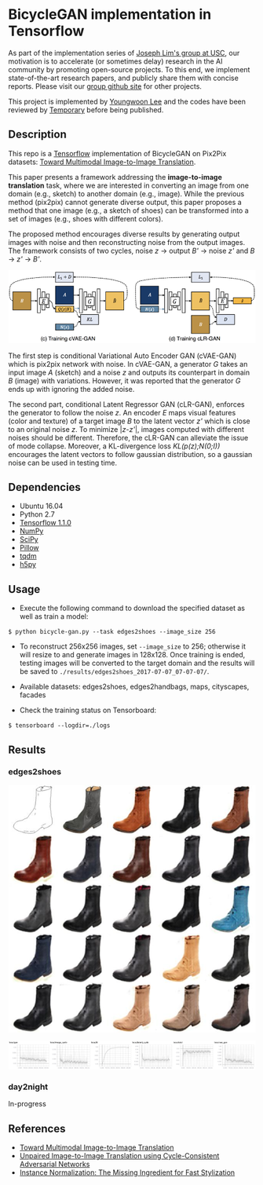 # BicycleGAN implementation in Tensorflow

As part of the implementation series of [Joseph Lim's group at USC](http://csail.mit.edu/~lim), our motivation is to accelerate (or sometimes delay) research in the AI community by promoting open-source projects. To this end, we implement state-of-the-art research papers, and publicly share them with concise reports. Please visit our [group github site](https://github.com/gitlimlab) for other projects.

This project is implemented by [Youngwoon Lee](https://github.com/youngwoon) and the codes have been reviewed by [Temporary]() before being published.

## Description

This repo is a [Tensorflow](https://www.tensorflow.org/) implementation of BicycleGAN on Pix2Pix datasets: [Toward Multimodal Image-to-Image Translation](http://papers.nips.cc/paper/6650-toward-multimodal-image-to-image-translation).

This paper presents a framework addressing the **image-to-image translation** task, where we are interested in converting an image from one domain (e.g., sketch) to another domain (e.g., image). While the previous method (pix2pix) cannot generate diverse output, this paper proposes a method that one image (e.g., a sketch of shoes) can be transformed into a set of images (e.g., shoes with different colors).

The proposed method encourages diverse results by generating output images with noise and then reconstructing noise from the output images. The framework consists of two cycles, noise *z* -> output *B'* -> noise *z'* and *B* -> *z'* -> *B'*.

![paper-figure](assets/paper-figure.png)

The first step is conditional Variational Auto Encoder GAN (cVAE-GAN) which is pix2pix network with noise. In cVAE-GAN, a generator *G* takes an input image *A* (sketch) and a noise *z* and outputs its counterpart in domain *B* (image) with variations. However, it was reported that the generator *G* ends up with ignoring the added noise.

The second part, conditional Latent Regressor GAN (cLR-GAN), enforces the generator to follow the noise *z*. An encoder *E* maps visual features (color and texture) of a target image *B* to the latent vector *z'* which is close to an original noise *z*. To minimize |*z*-*z'*|, images computed with different noises should be different.  Therefore, the cLR-GAN can alleviate the issue of mode collapse. Moreover, a KL-divergence loss *KL(p(z);N(0;I))* encourages the latent vectors to follow gaussian distribution, so a gaussian noise can be used in testing time.

## Dependencies

- Ubuntu 16.04
- Python 2.7
- [Tensorflow 1.1.0](https://www.tensorflow.org/)
- [NumPy](https://pypi.python.org/pypi/numpy)
- [SciPy](https://pypi.python.org/pypi/scipy)
- [Pillow](https://pillow.readthedocs.io/en/4.0.x/)
- [tqdm](https://github.com/tqdm/tqdm)
- [h5py](http://docs.h5py.org/en/latest/)

## Usage

- Execute the following command to download the specified dataset as well as train a model:

```
$ python bicycle-gan.py --task edges2shoes --image_size 256
```

- To reconstruct 256x256 images, set `--image_size` to 256; otherwise it will resize to and generate images in 128x128.
  Once training is ended, testing images will be converted to the target domain and the results will be saved to `./results/edges2shoes_2017-07-07_07-07-07/`.
- Available datasets: edges2shoes, edges2handbags, maps, cityscapes, facades


- Check the training status on Tensorboard:

```
$ tensorboard --logdir=./logs
```

## Results

### edges2shoes

![edges2shoes](assets/edges2shoes1.jpg)

![training-edges2shoes.jpg](assets/training-edges2shoes.png)

### day2night

In-progress

## References

- [Toward Multimodal Image-to-Image Translation](http://papers.nips.cc/paper/6650-toward-multimodal-image-to-image-translation)
- [Unpaired Image-to-Image Translation using Cycle-Consistent Adversarial Networks](https://arxiv.org/abs/1703.10593)
- [Instance Normalization: The Missing Ingredient for Fast Stylization](https://arxiv.org/abs/1607.08022)
